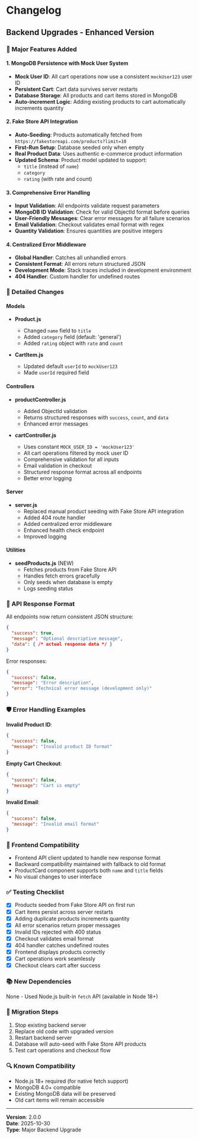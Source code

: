 # Changelog

## Backend Upgrades - Enhanced Version

### 🎯 Major Features Added

#### 1. MongoDB Persistence with Mock User System
- **Mock User ID**: All cart operations now use a consistent `mockUser123` user ID
- **Persistent Cart**: Cart data survives server restarts
- **Database Storage**: All products and cart items stored in MongoDB
- **Auto-increment Logic**: Adding existing products to cart automatically increments quantity

#### 2. Fake Store API Integration
- **Auto-Seeding**: Products automatically fetched from `https://fakestoreapi.com/products?limit=10`
- **First-Run Setup**: Database seeded only when empty
- **Real Product Data**: Uses authentic e-commerce product information
- **Updated Schema**: Product model updated to support:
  - `title` (instead of `name`)
  - `category`
  - `rating` (with rate and count)

#### 3. Comprehensive Error Handling
- **Input Validation**: All endpoints validate request parameters
- **MongoDB ID Validation**: Check for valid ObjectId format before queries
- **User-Friendly Messages**: Clear error messages for all failure scenarios
- **Email Validation**: Checkout validates email format with regex
- **Quantity Validation**: Ensures quantities are positive integers

#### 4. Centralized Error Middleware
- **Global Handler**: Catches all unhandled errors
- **Consistent Format**: All errors return structured JSON
- **Development Mode**: Stack traces included in development environment
- **404 Handler**: Custom handler for undefined routes

### 📝 Detailed Changes

#### Models
- **Product.js**
  - Changed `name` field to `title`
  - Added `category` field (default: 'general')
  - Added `rating` object with `rate` and `count`
  
- **CartItem.js**
  - Updated default `userId` to `mockUser123`
  - Made `userId` required field

#### Controllers
- **productController.js**
  - Added ObjectId validation
  - Returns structured responses with `success`, `count`, and `data`
  - Enhanced error messages
  
- **cartController.js**
  - Uses constant `MOCK_USER_ID = 'mockUser123'`
  - All cart operations filtered by mock user ID
  - Comprehensive validation for all inputs
  - Email validation in checkout
  - Structured response format across all endpoints
  - Better error logging

#### Server
- **server.js**
  - Replaced manual product seeding with Fake Store API integration
  - Added 404 route handler
  - Added centralized error middleware
  - Enhanced health check endpoint
  - Improved logging

#### Utilities
- **seedProducts.js** (NEW)
  - Fetches products from Fake Store API
  - Handles fetch errors gracefully
  - Only seeds when database is empty
  - Logs seeding status

### 🔄 API Response Format

All endpoints now return consistent JSON structure:

```json
{
  "success": true,
  "message": "Optional descriptive message",
  "data": { /* actual response data */ }
}
```

Error responses:
```json
{
  "success": false,
  "message": "Error description",
  "error": "Technical error message (development only)"
}
```

### 🛡️ Error Handling Examples

**Invalid Product ID**:
```json
{
  "success": false,
  "message": "Invalid product ID format"
}
```

**Empty Cart Checkout**:
```json
{
  "success": false,
  "message": "Cart is empty"
}
```

**Invalid Email**:
```json
{
  "success": false,
  "message": "Invalid email format"
}
```

### 🔧 Frontend Compatibility

- Frontend API client updated to handle new response format
- Backward compatibility maintained with fallback to old format
- ProductCard component supports both `name` and `title` fields
- No visual changes to user interface

### ✅ Testing Checklist

- [x] Products seeded from Fake Store API on first run
- [x] Cart items persist across server restarts
- [x] Adding duplicate products increments quantity
- [x] All error scenarios return proper messages
- [x] Invalid IDs rejected with 400 status
- [x] Checkout validates email format
- [x] 404 handler catches undefined routes
- [x] Frontend displays products correctly
- [x] Cart operations work seamlessly
- [x] Checkout clears cart after success

### 📚 New Dependencies

None - Used Node.js built-in `fetch` API (available in Node 18+)

### 🚀 Migration Steps

1. Stop existing backend server
2. Replace old code with upgraded version
3. Restart backend server
4. Database will auto-seed with Fake Store API products
5. Test cart operations and checkout flow

### 🔍 Known Compatibility

- Node.js 18+ required (for native fetch support)
- MongoDB 4.0+ compatible
- Existing MongoDB data will be preserved
- Old cart items will remain accessible

---

**Version**: 2.0.0  
**Date**: 2025-10-30  
**Type**: Major Backend Upgrade
